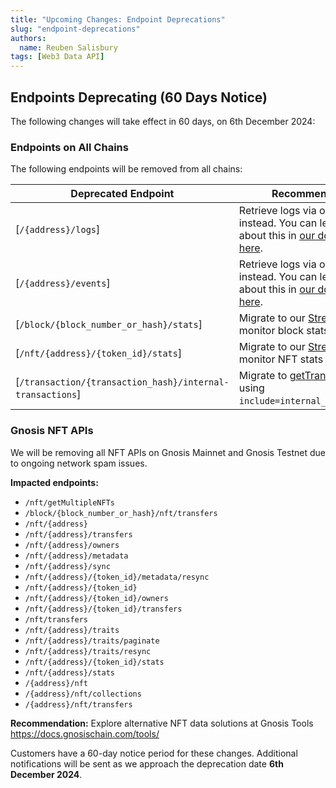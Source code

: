 ```yaml
---
title: "Upcoming Changes: Endpoint Deprecations"
slug: "endpoint-deprecations"
authors:
  name: Reuben Salisbury
tags: [Web3 Data API]
---
```


## Endpoints Deprecating (60 Days Notice)

The following changes will take effect in 60 days, on 6th December 2024:

### Endpoints on All Chains

The following endpoints will be removed from all chains:

| Deprecated Endpoint                                       | Recommendation                                                                                                                        |
| --------------------------------------------------------- | ------------------------------------------------------------------------------------------------------------------------------------- |
| [`/{address}/logs`]                                       | Retrieve logs via our RPC nodes instead. You can learn more about this in [our documentation here](/rpc-nodes/reference/eth_getLogs). |
| [`/{address}/events`]                                     | Retrieve logs via our RPC nodes instead. You can learn more about this in [our documentation here](/rpc-nodes/reference/eth_getLogs). |
| [`/block/{block_number_or_hash}/stats`]                   | Migrate to our [Streams API](/streams-api/evm) to monitor block stats in real time.                                                   |
| [`/nft/{address}/{token_id}/stats`]                       | Migrate to our [Streams API](/streams-api/evm) to monitor NFT stats in real time.                                                     |
| [`/transaction/{transaction_hash}/internal-transactions`] | Migrate to [getTransactionHash](/web3-data-api/evm/reference/get-transaction) using `include=internal_transactions`.                  |

### Gnosis NFT APIs

We will be removing all NFT APIs on Gnosis Mainnet and Gnosis Testnet due to ongoing network spam issues.

**Impacted endpoints:**

- `/nft/getMultipleNFTs`
- `/block/{block_number_or_hash}/nft/transfers`
- `/nft/{address}`
- `/nft/{address}/transfers`
- `/nft/{address}/owners`
- `/nft/{address}/metadata`
- `/nft/{address}/sync`
- `/nft/{address}/{token_id}/metadata/resync`
- `/nft/{address}/{token_id}`
- `/nft/{address}/{token_id}/owners`
- `/nft/{address}/{token_id}/transfers`
- `/nft/transfers`
- `/nft/{address}/traits`
- `/nft/{address}/traits/paginate`
- `/nft/{address}/traits/resync`
- `/nft/{address}/{token_id}/stats`
- `/nft/{address}/stats`
- `/{address}/nft`
- `/{address}/nft/collections`
- `/{address}/nft/transfers`

**Recommendation:** Explore alternative NFT data solutions at Gnosis Tools https://docs.gnosischain.com/tools/

Customers have a 60-day notice period for these changes. Additional notifications will be sent as we approach the deprecation date **6th December 2024**.

